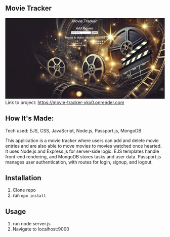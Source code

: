## Movie Tracker
![Thumbnail](savage-auth/public/img/page.jpg)
 Link to project: https://movie-tracker-ykx0.onrender.com
 ## How It's Made:
 Tech used: EJS, CSS, JavaScript, Node.js, Passport.js, MongoDB

This application is a movie tracker where users can add and delete movie entries and are also able to move movies to movies watched once hearted. It uses Node.js and Express.js for server-side logic. EJS templates handle front-end rendering, and MongoDB stores tasks and user data. Passport.js manages user authentication, with routes for login, signup, and logout.



## Installation

1. Clone repo
2. run `npm install`


 ## Usage
1. run node server.js
2. Navigate to localhost:9000




